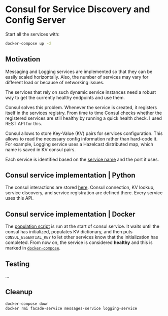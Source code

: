 # Consul for Service Discovery and Config Server

Start all the services with:
```bash
docker-compose up -d
```
## Motivation
Messaging and Logging services are implemented so that they can be easily scaled horizontally.
Also, the number of services may vary for different load or because of networking issues.

The services that rely on such dynamic service instances need a robust way to get the currently healthy endpoints and use them.

Consul solves this problem. Whenever the service is created, it registers itself in the services registry. From time to time Consul checks whether the registered services are still healthy by running a quick health check. I used REST API for this.

Consul allows to store Key-Value (KV) pairs for services configuration. This allows to read the necessary config information rather than hard-code it. For example, Logging service uses a Hazelcast distributed map, which name is saved in KV consul pairs.

Each service is identified based on the [service name](./services/service_names.py) and the port it uses.

## Consul service implementation | Python
The consul interactions are stored [here](./services/consul_service). Consul connection, KV lookup, service discovery, and service registration are defined there.
Every service uses this API.

## Consul service implementation | Docker
The [population script](consul-population.sh) is run at the start of consul service. It waits until the consul has initialized, populates KV dictionary, and then puts `CONSUL_ESSENTIAL_KEY` to let other services know that the initialization has completed. From now on, the service is considered **healthy** and this is marked in [`docker-compose`](./docker-compose.yaml#L233).

## Testing
...

## Cleanup

```bash
docker-compose down
docker rmi facade-service messages-service logging-service
```
